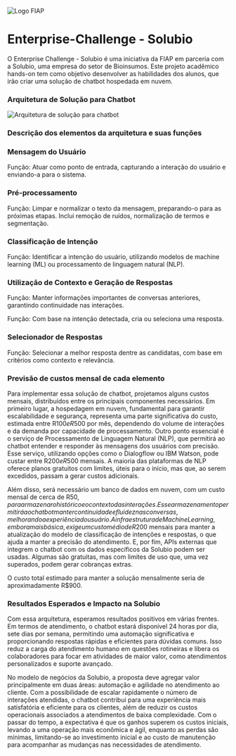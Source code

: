 ![Logo FIAP](https://github.com/Vitor-coder-eng/Enterprise-Challenge---Solubio/blob/main/logo-fiap.png)

# Enterprise-Challenge - Solubio
O Enterprise Challenge - Solubio é uma iniciativa da FIAP em parceria com a Solubio, uma empresa do setor de Bioinsumos. Este projeto acadêmico hands-on tem como objetivo desenvolver as habilidades dos alunos, que irão criar uma solução de chatbot hospedada em nuvem.

### Arquitetura de Solução para Chatbot
![Arquitetura de solução para chatbot](https://github.com/Vitor-coder-eng/Enterprise-Challenge---Solubio/blob/main/Arquitetura%20de%20Solu%C3%A7%C3%A3o%20para%20ChatBot.png)

### Descrição dos elementos da arquitetura e suas funções 

### Mensagem do Usuário 

Função: Atuar como ponto de entrada, capturando a interação do usuário e enviando-a para o sistema. 

### Pré-processamento 

Função: Limpar e normalizar o texto da mensagem, preparando-o para as próximas etapas. Inclui remoção de ruídos, normalização de termos e segmentação. 

### Classificação de Intenção 

Função: Identificar a intenção do usuário, utilizando modelos de machine learning (ML) ou processamento de linguagem natural (NLP). 

### Utilização de Contexto e Geração de Respostas 

Função: Manter informações importantes de conversas anteriores, garantindo continuidade nas interações. 

Função: Com base na intenção detectada, cria ou seleciona uma resposta. 

### Selecionador de Respostas 

Função: Selecionar a melhor resposta dentre as candidatas, com base em critérios como contexto e relevância. 

### Previsão de custos mensal de cada elemento 

Para implementar essa solução de chatbot, projetamos alguns custos mensais, distribuídos entre os principais componentes necessários. Em primeiro lugar, a hospedagem em nuvem, fundamental para garantir escalabilidade e segurança, representa uma parte significativa do custo, estimada entre R$100 e R$500 por mês, dependendo do volume de interações e da demanda por capacidade de processamento. Outro ponto essencial é o serviço de Processamento de Linguagem Natural (NLP), que permitirá ao chatbot entender e responder às mensagens dos usuários com precisão. Esse serviço, utilizando opções como o Dialogflow ou IBM Watson, pode custar entre R$200 e R$500 mensais. A maioria das plataformas de NLP oferece planos gratuitos com limites, úteis para o início, mas que, ao serem excedidos, passam a gerar custos adicionais. 

Além disso, será necessário um banco de dados em nuvem, com um custo mensal de cerca de R$50, para armazenar o histórico e o contexto das interações. Esse armazenamento permitirá ao chatbot manter continuidade e fluidez nas conversas, melhorando a experiência do usuário. A infraestrutura de Machine Learning, embora mais básica, exige um custo médio de R$200 mensais para manter a atualização do modelo de classificação de intenções e respostas, o que ajuda a manter a precisão do atendimento. E, por fim, APIs externas que integrem o chatbot com os dados específicos da Solubio podem ser usadas. Algumas são gratuitas, mas com limites de uso que, uma vez superados, podem gerar cobranças extras. 

O custo total estimado para manter a solução mensalmente seria de aproximadamente R$900. 

### Resultados Esperados e Impacto na Solubio 

Com essa arquitetura, esperamos resultados positivos em várias frentes. Em termos de atendimento, o chatbot estará disponível 24 horas por dia, sete dias por semana, permitindo uma automação significativa e proporcionando respostas rápidas e eficientes para dúvidas comuns. Isso reduz a carga do atendimento humano em questões rotineiras e libera os colaboradores para focar em atividades de maior valor, como atendimentos personalizados e suporte avançado. 

No modelo de negócios da Solubio, a proposta deve agregar valor principalmente em duas áreas: automação e agilidade no atendimento ao cliente. Com a possibilidade de escalar rapidamente o número de interações atendidas, o chatbot contribui para uma experiência mais satisfatória e eficiente para os clientes, além de reduzir os custos operacionais associados a atendimentos de baixa complexidade. Com o passar do tempo, a expectativa é que os ganhos superem os custos iniciais, levando a uma operação mais econômica e ágil, enquanto as perdas são mínimas, limitando-se ao investimento inicial e ao custo de manutenção para acompanhar as mudanças nas necessidades de atendimento. 

